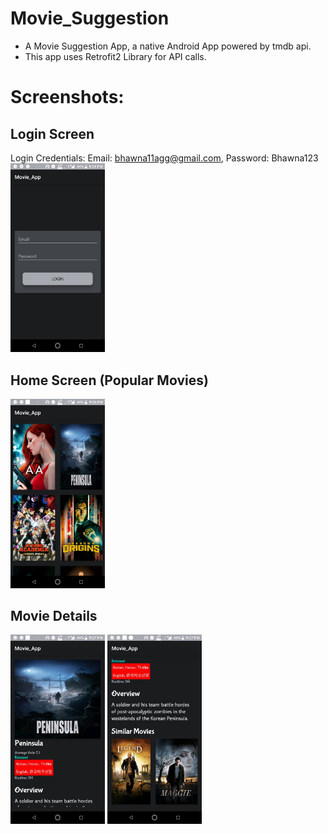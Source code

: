 # Movie_Suggestion

- A Movie Suggestion App, a native Android App powered by tmdb api.
- This app uses Retrofit2 Library for API calls.

# Screenshots:

## Login Screen<br>
Login Credentials: Email: bhawna11agg@gmail.com, Password: Bhawna123<br>
<img src="app/src/main/assets/Screenshot_Login_Screen.jpeg" width ="30%"/><br>

## Home Screen (Popular Movies)<br>
<img src="app/src/main/assets/Popular_movie.jpeg" width ="30%"/><br>

## Movie Details<br>
<img src="app/src/main/assets/Detail1.jpeg" width ="30%"/>
<img src="app/src/main/assets/Details2.jpeg" width ="30%"/><br>


